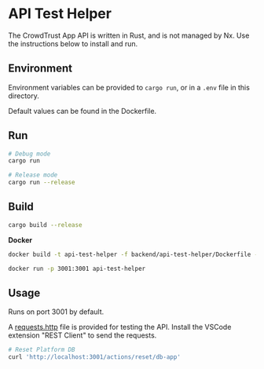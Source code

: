 # API Test Helper

The CrowdTrust App API is written in Rust, and is not managed by Nx. Use the instructions below to install and run.

## Environment

Environment variables can be provided to `cargo run`, or in a `.env` file in this directory.

Default values can be found in the Dockerfile.

## Run

```bash
# Debug mode
cargo run

# Release mode
cargo run --release
```

## Build

```bash
cargo build --release
```

**Docker**

```bash
docker build -t api-test-helper -f backend/api-test-helper/Dockerfile --target=dev .

docker run -p 3001:3001 api-test-helper
```

## Usage

Runs on port 3001 by default.

A [requests.http](./requests.http) file is provided for testing the API. Install the VSCode extension "REST Client" to send the requests.

```bash
# Reset Platform DB
curl 'http://localhost:3001/actions/reset/db-app'
```
